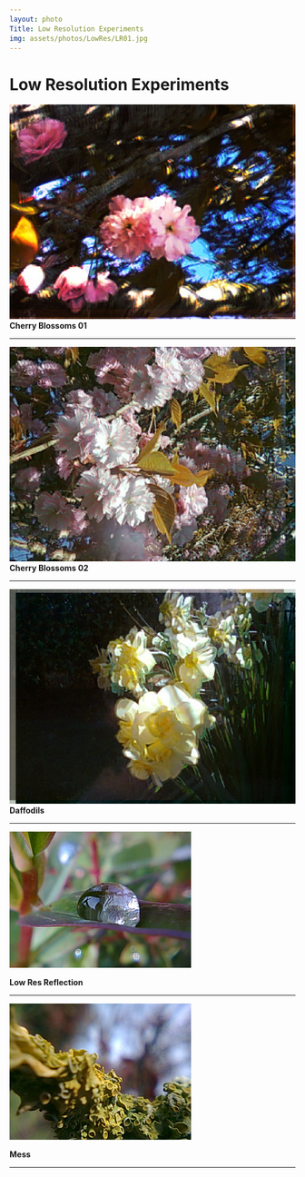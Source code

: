 ```yaml
---
layout: photo
Title: Low Resolution Experiments
img: assets/photos/LowRes/LR01.jpg
---
```


# Low Resolution Experiments

![Picture](/assets/photos/LowRes/LR01.jpg)
 **Cherry Blossoms 01**

---

![Picture](/assets/photos/LowRes/LR02.jpg)
 **Cherry Blossoms 02**

---

![Picture](/assets/photos/LowRes/LR03.jpg)
 **Daffodils**

---

![Picture](/assets/photos/LowRes/LR04.jpg)

 **Low Res Reflection**

---

![Picture](/assets/photos/LowRes/LR05.jpg)

 **Mess**

---
